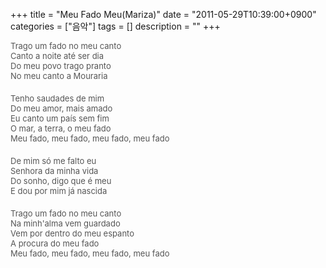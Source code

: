 +++
title = "Meu Fado Meu(Mariza)"
date = "2011-05-29T10:39:00+0900"
categories = ["음악"]
tags = []
description = ""
+++
<span class="copyright_entry" style="display:block;" title="Meu Fado Meu(Mariza)@@**@@http://shed.egloos.com/3659783"></span>
<span class="Apple-style-span" style="font-family: 'Trebuchet MS', Arial, Helvetica, sans-serif; font-size: 13px; line-height: 19px; "><p style="border-top-width: 0px; border-right-width: 0px; border-bottom-width: 0px; border-left-width: 0px; border-style: initial; border-color: initial; margin-top: 0px; margin-right: 0px; margin-bottom: 0px; margin-left: 0px; padding-top: 0px; padding-right: 0px; padding-bottom: 20px; padding-left: 0px; color: rgb(85, 85, 85); font-size: 13px; ">Trago um fado no meu canto<br>Canto a noite até ser dia<br>Do meu povo trago pranto<br>No meu canto a Mouraria</p><p style="border-top-width: 0px; border-right-width: 0px; border-bottom-width: 0px; border-left-width: 0px; border-style: initial; border-color: initial; margin-top: 0px; margin-right: 0px; margin-bottom: 0px; margin-left: 0px; padding-top: 0px; padding-right: 0px; padding-bottom: 20px; padding-left: 0px; color: rgb(85, 85, 85); font-size: 13px; ">Tenho saudades de mim<br>Do meu amor, mais amado<br>Eu canto um país sem fim<br>O mar, a terra, o meu fado<br>Meu fado, meu fado, meu fado, meu fado</p><p style="border-top-width: 0px; border-right-width: 0px; border-bottom-width: 0px; border-left-width: 0px; border-style: initial; border-color: initial; margin-top: 0px; margin-right: 0px; margin-bottom: 0px; margin-left: 0px; padding-top: 0px; padding-right: 0px; padding-bottom: 20px; padding-left: 0px; color: rgb(85, 85, 85); font-size: 13px; ">De mim só me falto eu<br>Senhora da minha vida<br>Do sonho, digo que é meu<br>E dou por mim já nascida</p><p style="border-top-width: 0px; border-right-width: 0px; border-bottom-width: 0px; border-left-width: 0px; border-style: initial; border-color: initial; margin-top: 0px; margin-right: 0px; margin-bottom: 0px; margin-left: 0px; padding-top: 0px; padding-right: 0px; padding-bottom: 20px; padding-left: 0px; color: rgb(85, 85, 85); font-size: 13px; ">Trago um fado no meu canto<br>Na minh'alma vem guardado<br>Vem por dentro do meu espanto<br>A procura do meu fado<br>Meu fado, meu fado, meu fado, meu fado</p></span> 
<!--
       <rdf:RDF xmlns:rdf="http://www.w3.org/1999/02/22-rdf-syntax-ns#"
		    xmlns:dc="http://purl.org/dc/elements/1.1/"
		    xmlns:trackback="http://madskills.com/public/xml/rss/module/trackback/">
       <rdf:Description
	        rdf:about="http://shed.egloos.com/3659783"
	        dc:identifier="http://shed.egloos.com/3659783"
	        dc:title="Meu Fado Meu(Mariza)"
	        trackback:ping="http://shed.egloos.com/tb/3659783"/>
       </rdf:RDF>
       -->

<ul></ul>